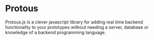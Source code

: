 # Protous
Protous.js is a clever javascript library for adding real time backend functionality to your prototypes without needing a server, database or knowledge of a backend programming language.

